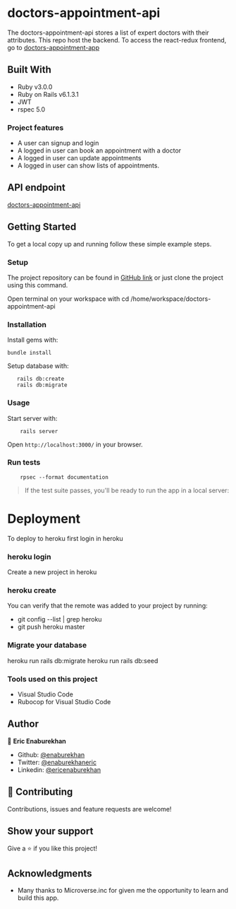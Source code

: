 # doctors-appointment-api
The doctors-appointment-api stores a list of expert doctors with their attributes. This repo host the backend. To access the react-redux frontend, go to [doctors-appointment-app]()

## Built With

- Ruby v3.0.0
- Ruby on Rails v6.1.3.1
- JWT
- rspec 5.0


### Project features

- A user can signup and login
- A logged in user can book an appointment with a doctor
- A logged in user can update appointments
- A logged in user can show lists of appointments.


## API endpoint 

[doctors-appointment-api](https://agile-escarpment-87534.herokuapp.com/api/v1)

## Getting Started

To get a local copy up and running follow these simple example steps.

### Setup   

The project repository can be found in [GitHub link](https://github.com/enaburekhan/doctors-appointment-api.git) or just clone the project using this command.


Open terminal on your workspace with
cd /home/workspace/doctors-appointment-api

### Installation

Install gems with:

```
bundle install
```

Setup database with:

```
   rails db:create
   rails db:migrate
```

### Usage   

Start server with:

```
    rails server
```

Open `http://localhost:3000/` in your browser.

### Run tests

```
    rpsec --format documentation
```

> If the test suite passes, you'll be ready to run the app in a local server:

# Deployment
To deploy to heroku first login in heroku

### heroku login
Create a new project in heroku

### heroku create
You can verify that the remote was added to your project by running:

 - git config --list | grep heroku 
 - git push heroku master 

### Migrate your database

heroku run rails db:migrate
heroku run rails db:seed

### Tools used on this project
- Visual Studio Code
- Rubocop for Visual Studio Code

## Author

👤 **Eric Enaburekhan**

- Github: [@enaburekhan](https://github.com/enaburekhan)
- Twitter: [@enaburekhaneric](https://twitter.com/enaburekhaneric)
- Linkedin: [@ericenaburekhan](https://www.linkedin.com/in/eric-enaburekhan-801a28100/)


## 🤝 Contributing

Contributions, issues and feature requests are welcome!

## Show your support

Give a ⭐️ if you like this project!

## Acknowledgments

- Many thanks to Microverse.inc for given me the opportunity to learn and build this app.




